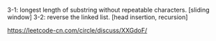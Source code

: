 3-1: longest length of substring without repeatable characters.  [sliding window]
3-2: reverse the linked list. [head insertion, recursion]





https://leetcode-cn.com/circle/discuss/XXGdoF/
